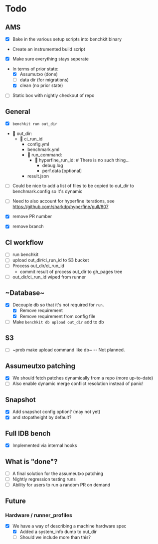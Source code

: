 # Todo

## AMS

- [x] Bake in the various setup scripts into benchkit binary
- Create an instrumented build script
- [x] Make sure everything stays seperate
- In terms of prior state:
  - [x] Assumutxo (done)
  - [ ] data dir (for migrations)
  - [x] clean (no prior state)
- [ ] Static box with nightly checkout of repo

## General

- [x] `benchkit run out_dir`
-  out_dir:
    -  ci_run_id
        - config.yml
        - benchmark.yml
        -  run_command:
            -  hyperfine_run_id: # There is no such thing...
                - debug.log
                - perf.data [optional]
        - result.json

- [ ] Could be nice to add a list of files to be copied to out_dir to benchmark.config so it's dynamic
- [ ] Need to also account for hyperfine iterations, see https://github.com/sharkdp/hyperfine/pull/807
- [x] remove PR number
- [x] remove branch


## CI workflow
- [ ] run benchkit
- [ ] upload out_dir/ci_run_id to S3 bucket
- [ ] Process out_dir/ci_run_id
    - commit result of process out_dir to gh_pages tree
- [ ] out_dir/ci_run_id wiped from runner

## ~Database~
- [x] Decouple db so that it's not required for `run`.
    - [x] Remove requirement
    - [x] Remove requirement from config file
- [ ] Make `benchkit db upload out_dir` add to db

## S3
- [ ] ~prob make upload command like db~ -- Not planned.

## Assumeutxo patching
- [x] We should fetch patches dynamically from a repo (more up-to-date)
- [ ] Also enable dynamic merge conflict resolution instead of panic!

## Snapshot
- [x] Add snapshot config option? (may not yet)
- [x] and stopatheight by default?

## Full IDB bench
- [x] Implemented via internal hooks

## What is "done"?
- [ ] A final solution for the assumeutxo patching
- [ ] Nightly regression testing runs
- [ ] Ability for users to run a random PR on demand

## Future
### Hardware / runner_profiles
- [x] We have a way of describing a machine hardware spec
    - [x] Added a system_info dump to out_dir
    - [ ] Should we include more than this?
